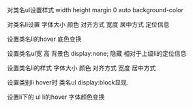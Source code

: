 对类名ul设置样式
width
height
margin 0 auto
background-color

对类名li设置
字体大小 颜色  对齐方式
宽度  居中方式  定位信息
 
设置类名li的hover  底色变换

设置类名ul宽 高 背景色
display:none;  隐藏  相对于上级li的定位信息

设置类名li的样式
字体大小 颜色  对齐方式
宽度  居中方式

设置类别li hover时 类名ul  display:block显现.

设置li下的  ul  li的hover   字体颜色变换 
